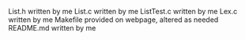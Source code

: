 List.h written by me
List.c written by me
ListTest.c written by me
Lex.c written by me
Makefile provided on webpage, altered as needed
README.md written by me